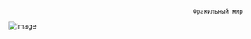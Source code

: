                                                         Фракильный мир

![image](https://github.com/AndreyKrasnov123/fractal/assets/151596221/f1649407-16be-429d-a526-a027d071ee5f)
